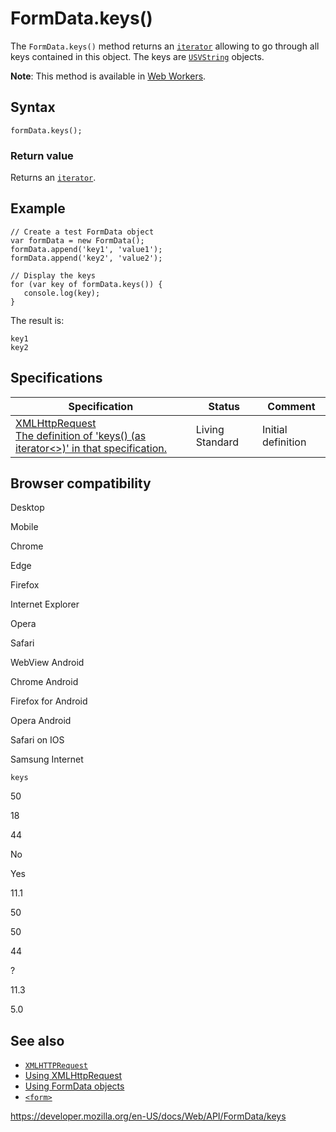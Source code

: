 # FormData.keys()

The `FormData.keys()` method returns an [`iterator`](https://developer.mozilla.org/en-US/docs/Web/JavaScript/Reference/Iteration_protocols) allowing to go through all keys contained in this object. The keys are [`USVString`](../usvstring) objects.

**Note**: This method is available in [Web Workers](../web_workers_api).

## Syntax

    formData.keys();

### Return value

Returns an [`iterator`](https://developer.mozilla.org/en-US/docs/Web/JavaScript/Reference/Iteration_protocols).

## Example

    // Create a test FormData object
    var formData = new FormData();
    formData.append('key1', 'value1');
    formData.append('key2', 'value2');

    // Display the keys
    for (var key of formData.keys()) {
       console.log(key);
    }

The result is:

    key1
    key2

## Specifications

<table><thead><tr class="header"><th>Specification</th><th>Status</th><th>Comment</th></tr></thead><tbody><tr class="odd"><td><a href="https://xhr.spec.whatwg.org/#dom-formdata">XMLHttpRequest<br />
<span class="small">The definition of 'keys() (as iterator&lt;&gt;)' in that specification.</span></a></td><td><span class="spec-living">Living Standard</span></td><td>Initial definition</td></tr></tbody></table>

## Browser compatibility

Desktop

Mobile

Chrome

Edge

Firefox

Internet Explorer

Opera

Safari

WebView Android

Chrome Android

Firefox for Android

Opera Android

Safari on IOS

Samsung Internet

`keys`

50

18

44

No

Yes

11.1

50

50

44

?

11.3

5.0

## See also

- [`XMLHTTPRequest`](../xmlhttprequest)
- [Using XMLHttpRequest](../xmlhttprequest/using_xmlhttprequest)
- [Using FormData objects](using_formdata_objects)
- [`<form>`](https://developer.mozilla.org/en-US/docs/Web/HTML/Element/form)

<a href="https://developer.mozilla.org/en-US/docs/Web/API/FormData/keys" class="_attribution-link">https://developer.mozilla.org/en-US/docs/Web/API/FormData/keys</a>
